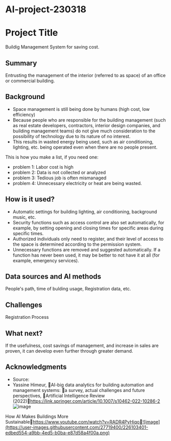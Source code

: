 # AI-project-230318

<!-- This is the markdown template for the final project of the Building AI course, 
created by Reaktor Innovations and University of Helsinki. 
Copy the template, paste it to your GitHub README and edit! -->

# Project Title

Buildig Management System for saving cost.

## Summary

Entrusting the management of the interior (referred to as space) of an office or commercial building.

## Background

- Space management is still being done by humans (high cost, low efficiency) 
- Because people who are responsible for the building management (such as real estate developers, contractors, interior design companies, and building management teams) do not give much consideration to the possibility of technology due to its nature of no interest. 
- This results in wasted energy being used, such as air conditioning, lighting, etc. being operated even when there are no people present.

This is how you make a list, if you need one:
* problem 1: Labor cost is high
* problem 2: Data is not collected or analyzed
* problem 3: Tedious job is often mismanaged
* problem 4: Unnecessary electricity or heat are being wasted.

## How is it used?


- Automatic settings for building lighting, air conditioning, background music, etc.
- Security functions such as access control are also set automatically, for example, by setting opening and closing times for specific areas during specific times.
- Authorized individuals only need to register, and their level of access to the space is determined according to the permission system.
- Unnecessary functions are removed and suggested automatically. If a function has never been used, it may be better to not have it at all (for example, emergency services).


## Data sources and AI methods
People's path, time of bulding usage, Registration data, etc.


## Challenges
Registration Process

## What next?
If the usefulness, cost savings of management, and increase in sales are proven, it can develop even further through greater demand.


## Acknowledgments

* Source: 
* Yassine Himeur, AI-big data analytics for building automation and management systems: a survey, actual challenges and future perspectives, Artificial Intelligence Review (2022)https://link.springer.com/article/10.1007/s10462-022-10286-2
![image](https://user-images.githubusercontent.com/27719400/226103386-797d85cf-723f-4d84-a747-7f53756630d1.png)


How AI Makes Buildings More Sustainablehttps://www.youtube.com/watch?v=RADR4PyHiqo![image](https://user-images.githubusercontent.com/27719400/226103401-edbed554-a9bb-4ed5-b0ba-e87d58a4f00a.png)
